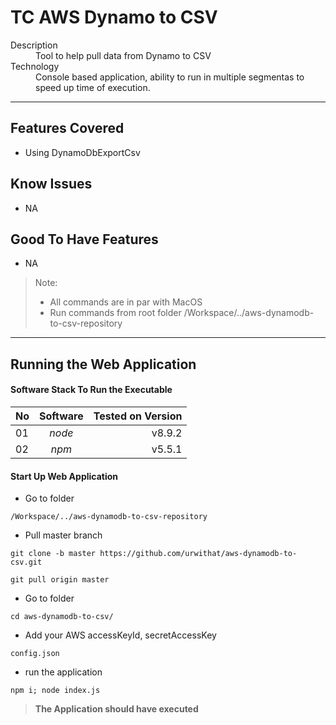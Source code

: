 TC AWS Dynamo to CSV
====================

<dl>
  <dt>Description</dt>
  <dd>Tool to help pull data from Dynamo to CSV</dd>
  <dt>Technology</dt>
  <dd>Console based application, ability to run in multiple segmentas to speed up time of execution.</dd>
</dl>

---

##  Features Covered
- Using DynamoDbExportCsv

##  Know Issues
- NA

##  Good To Have Features
- NA

> Note: 
> + All commands are in par with MacOS
> + Run commands from root folder /Workspace/../aws-dynamodb-to-csv-repository

---

##  Running the Web Application
####  Software Stack To Run the Executable
| No | Software                 | Tested on Version |
| -- |:------------------------:| -----------------:|
| 01 | *node*                   | v8.9.2            |
| 02 | *npm*                    | v5.5.1            |

####  Start Up Web Application
- Go to folder
```
/Workspace/../aws-dynamodb-to-csv-repository
```
- Pull master branch
```
git clone -b master https://github.com/urwithat/aws-dynamodb-to-csv.git
```
```
git pull origin master
```
- Go to folder
```
cd aws-dynamodb-to-csv/
```
- Add your AWS accessKeyId, secretAccessKey
```
config.json
```
- run the application
```
npm i; node index.js
```
> **The Application should have executed**